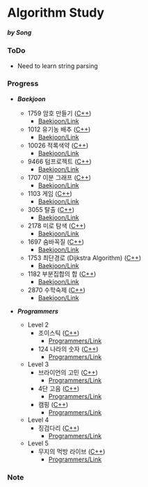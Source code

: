Algorithm Study
=============
##### by Song

### ToDo
- Need to learn string parsing

### Progress
  - ***Baekjoon***
    - 1759 암호 만들기 ([C++](https://github.com/SongJongWon/Algorithm/blob/master/Baekjoon/Num1759.cpp))
      - [Baekjoon/Link](https://www.acmicpc.net/problem/1759)
    - 1012 유기농 배추 ([C++](https://github.com/SongJongWon/Algorithm/blob/master/Baekjoon/Num1012.cpp))
      - [Baekjoon/Link](https://www.acmicpc.net/problem/1012)
    - 10026 적록색약 ([C++](https://github.com/SongJongWon/Algorithm/blob/master/Baekjoon/Num10026.cpp))
      - [Baekjoon/Link](https://www.acmicpc.net/problem/10026)
    - 9466 텀프로젝트 ([C++](https://github.com/SongJongWon/Algorithm/blob/master/Baekjoon/Num9466.cpp))
      - [Baekjoon/Link](https://www.acmicpc.net/problem/9466)
    - 1707 이분 그래프 ([C++](https://github.com/SongJongWon/Algorithm/blob/master/Baekjoon/Num1707.cpp))
      - [Baekjoon/Link](https://www.acmicpc.net/problem/1707)
    - 1103 게임 ([C++](https://github.com/SongJongWon/Algorithm/blob/master/Baekjoon/Num1103.cpp))
      - [Baekjoon/Link](https://www.acmicpc.net/problem/1103)
    - 3055 탈출 ([C++](https://github.com/SongJongWon/Algorithm/blob/master/Baekjoon/Num3055.cpp))
      - [Baekjoon/Link](https://www.acmicpc.net/problem/3055)
    - 2178 미로 탐색 ([C++](https://github.com/SongJongWon/Algorithm/blob/master/Baekjoon/Num2178.cpp))
      - [Baekjoon/Link](https://www.acmicpc.net/problem/2178)
    - 1697 숨바꼭질 ([C++](https://github.com/SongJongWon/Algorithm/blob/master/Baekjoon/Num1697.cpp))
      - [Baekjoon/Link](https://www.acmicpc.net/problem/1697)
    - 1753 최단경로 (Dijkstra Algorithm) ([C++](https://github.com/SongJongWon/Algorithm/blob/master/Baekjoon/Num1753.cpp))
      - [Baekjoon/Link](https://www.acmicpc.net/problem/1753)
    - 1182 부분집합의 합 ([C++](https://github.com/SongJongWon/Algorithm/blob/master/Baekjoon/Num1182.cpp))
      - [Baekjoon/Link](https://www.acmicpc.net/problem/1182)
    - 2870 수학숙제 ([C++](https://github.com/SongJongWon/Algorithm/blob/master/Baekjoon/Num2870.cpp))
      - [Baekjoon/Link](https://www.acmicpc.net/problem/2870)

  - ***Programmers***
    - Level 2
      - 조이스틱 ([C++](https://github.com/SongJongWon/Algorithm/blob/master/Programmers/Pro01.cpp))
        - [Programmers/Link](https://programmers.co.kr/learn/courses/30/lessons/42860)
      - 124 나라의 숫자 ([C++](https://github.com/SongJongWon/Algorithm/blob/master/Programmers/Pro02.cpp))
        - [Programmers/Link](https://programmers.co.kr/learn/courses/30/lessons/12899)
    - Level 3
      - 브라이언의 고민 ([C++](https://github.com/SongJongWon/Algorithm/blob/master/Programmers/Pro03.cpp))
        - [Programmers/Link](https://programmers.co.kr/learn/courses/30/lessons/1830)
      - 4단 고음 ([C++](https://github.com/SongJongWon/Algorithm/blob/master/Programmers/Pro04.cpp))
        - [Programmers/Link](https://programmers.co.kr/learn/courses/30/lessons/1831)
      - 캠핑 ([C++](https://github.com/SongJongWon/Algorithm/blob/master/Programmers/Pro05.cpp))
        - [Programmers/Link](https://programmers.co.kr/learn/courses/30/lessons/1833)
    - Level 4
      - 징검다리 ([C++](https://github.com/SongJongWon/Algorithm/blob/master/Programmers/Pro06.cpp))
        - [Programmers/Link](https://programmers.co.kr/learn/courses/30/lessons/43236)
    - Level 5
      - 무지의 먹방 라이브 ([C++](https://github.com/SongJongWon/Algorithm/blob/master/Programmers/Pro07.cpp))
        - [Programmers/Link](https://programmers.co.kr/learn/courses/30/lessons/42891)

### Note
